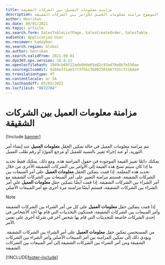 ```yaml
---
title: مزامنة معلومات العميل بين الشركات الشقيقة
description: يشرح هذا الموضوع مزامنة معلومات العميل للأوامر بين الشركات الشقيقة
author: Henrikan
ms.date: 09/01/2021
ms.topic: article
ms.search.form: SalesTableListPage, SalesCreateOrder, SalesTable
audience: Application User
ms.reviewer: kamaybac
ms.search.region: Global
ms.author: henrikan
ms.search.validFrom: 2021-09-01
ms.dyn365.ops.version: 10.0.22
ms.openlocfilehash: 1949cb69f22ade6b0e03a02c93ad78e8b7e550ae
ms.sourcegitcommit: 9166e531ae5773f5bc3bd02501b67331cf216da4
ms.translationtype: HT
ms.contentlocale: ar-SA
ms.lasthandoff: 05/03/2022
ms.locfileid: "8672784"
---
```

# <a name="synchronize-intercompany-customer-information"></a>مزامنة معلومات العميل بين الشركات الشقيقة

[!include [banner](../../includes/banner.md)]

تتم مزامنة معلومات العميل في حالة تمكين الحقل **معلومات العميل** عند إنشاء أمر التوريد، أو عند إجراء تغيير بالنسبة للعميل أو مرجع المورّد أو رقم طلب العميل.

يمكنك دائمًا تغيير القيمة الموجودة في حقول المزامنة هذه. ومع ذلك، يمكنك فقط تحديد ما إذا كان سيتم نسخ هذه القيمة إلى الأوامر بين الشركات الشقيقة الأخرى من خلال تحديد هذه المعلمة. إذا قمت بتمكين الحقل **معلومات العميل** على أمر المبيعات بين الشركات الشقيقة، فستتم مزامنة التغيير على أمر المبيعات بين الشركات الشقيقة مع أمر الشراء بين الشركات الشقيقة. إذا قمت أيضًا بتمكين حقل **معلومات العميل** على أمر الشراء بين الشركات الشقيقة، فستتم أيضًا مزامنته مرة أخرى مع أمر المبيعات الأصلي.

> [!NOTE]
> إذا قمت بتمكين حقل **معلومات العميل** على كل من أمر الشراء بين الشركات الشقيقة وأمر المبيعات بين الشركات الشقيقة، فستكون التحديثات التي قام بها أحد الأشخاص في إحدى الشركات خاضعة للتحديثات التي قام بها شخص آخر في شركة أخرى على نفس الأمر.

من المستحسن تمكين حقل **معلومات العميل** على أمر الشراء بين الشركات الشقيقة. ويؤدي ذلك إلى تمكين المزامنة بين أمر المبيعات الأصلي وأمر الشراء بين الشركات الشقيقة ومن أمر الشراء بين الشركات الشقيقة إلى أمر المبيعات بين الشركات الشقيقة.

[!INCLUDE[footer-include](../../includes/footer-banner.md)]
